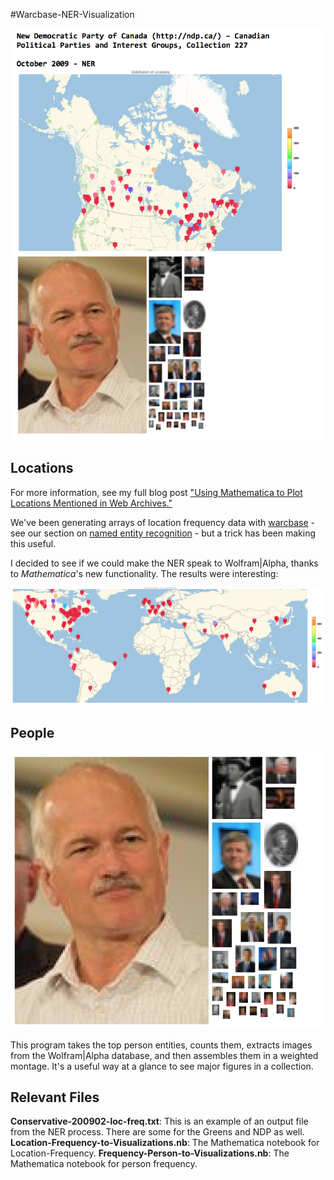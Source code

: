 #Warcbase-NER-Visualization

![Example output from both files put together](images/Finding-Aid-Example.png)

## Locations

For more information, see my full blog post ["Using Mathematica to Plot Locations Mentioned in Web Archives."](http://ianmilligan.ca/2015/08/05/using-mathematica-to-plot-locations-mentioned-in-web-archives/)

We've been generating arrays of location frequency data with [warcbase](https://github.com/lintool/warcbase) - see our section on [named entity recognition](https://github.com/lintool/warcbase/wiki/Pig:-Named-Entity-Recognition-(on-a-cluster)) - but a trick has been making this useful.

I decided to see if we could make the NER speak to Wolfram|Alpha, thanks to *Mathematica*'s new functionality. The results were interesting:

![Example output from location-frequency-to-visualizations.nb](images/Conservative-Frequency-Map.png)

## People

![Example output from frequency-person-to-visualizations.nb](images/person-ordered.png)

This program takes the top person entities, counts them, extracts images from the Wolfram|Alpha database, and then assembles them in a weighted montage. It's a useful way at a glance to see major figures in a collection.

## Relevant Files
**Conservative-200902-loc-freq.txt**: This is an example of an output file from the NER process. There are some for the Greens and NDP as well.  
**Location-Frequency-to-Visualizations.nb**: The Mathematica notebook for Location-Frequency.
**Frequency-Person-to-Visualizations.nb**: The Mathematica notebook for person frequency.